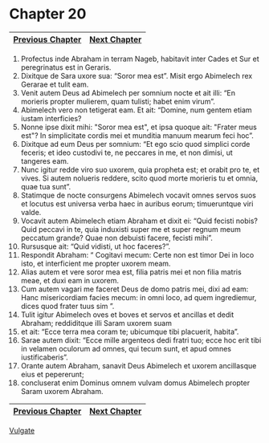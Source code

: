 # Chapter 20
| [Previous Chapter](Chapter%2019.md)| [Next Chapter](Chapter%2021.md) |
| --- | --- |
1. Profectus inde Abraham in terram Nageb, habitavit inter Cades et Sur et peregrinatus est in Geraris.
2. Dixitque de Sara uxore sua: “Soror mea est”. Misit ergo Abimelech rex Gerarae et tulit eam.
3. Venit autem Deus ad Abimelech per somnium nocte et ait illi: “En morieris propter mulierem, quam tulisti; habet enim virum”.
4. Abimelech vero non tetigerat eam. Et ait: “Domine, num gentem etiam iustam interficies?
5. Nonne ipse dixit mihi: "Soror mea est", et ipsa quoque ait: "Frater meus est"? In simplicitate cordis mei et munditia manuum mearum feci hoc”.
6. Dixitque ad eum Deus per somnium: “Et ego scio quod simplici corde feceris; et ideo custodivi te, ne peccares in me, et non dimisi, ut tangeres eam.
7. Nunc igitur redde viro suo uxorem, quia propheta est; et orabit pro te, et vives. Si autem nolueris reddere, scito quod morte morieris tu et omnia, quae tua sunt”.
8. Statimque de nocte consurgens Abimelech vocavit omnes servos suos et locutus est universa verba haec in auribus eorum; timueruntque viri valde.
9. Vocavit autem Abimelech etiam Abraham et dixit ei: “Quid fecisti nobis? Quid peccavi in te, quia induxisti super me et super regnum meum peccatum grande? Quae non debuisti facere, fecisti mihi”.
10. Rursusque ait: “Quid vidisti, ut hoc faceres?”.
11. Respondit Abraham: “ Cogitavi mecum: Certe non est timor Dei in loco isto, et interficient me propter uxorem meam.
12. Alias autem et vere soror mea est, filia patris mei et non filia matris meae, et duxi eam in uxorem.
13. Cum autem vagari me faceret Deus de domo patris mei, dixi ad eam: Hanc misericordiam facies mecum: in omni loco, ad quem ingrediemur, dices quod frater tuus sim ”.
14. Tulit igitur Abimelech oves et boves et servos et ancillas et dedit Abraham; reddiditque illi Saram uxorem suam
15. et ait: “Ecce terra mea coram te; ubicumque tibi placuerit, habita”.
16. Sarae autem dixit: “Ecce mille argenteos dedi fratri tuo; ecce hoc erit tibi in velamen oculorum ad omnes, qui tecum sunt, et apud omnes iustificaberis”.
17. Orante autem Abraham, sanavit Deus Abimelech et uxorem ancillasque eius et pepererunt;
18. concluserat enim Dominus omnem vulvam domus Abimelech propter Saram uxorem Abraham.

| [Previous Chapter](Chapter%2019.md)| [Next Chapter](Chapter%2021.md) |
| --- | --- |

[Vulgate](../Vulgateindex.md)